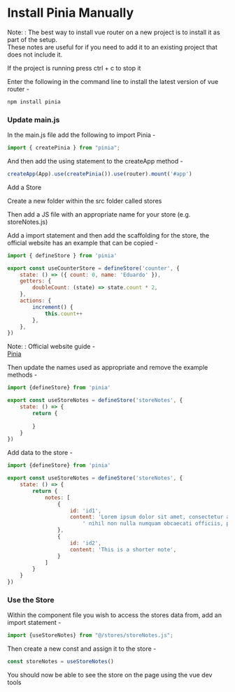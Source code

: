 # Install Pinia Manually

Note:
: The best way to install vue router on a new project is to install it as part of the setup.   
These notes are useful for if you need to add it to an existing project that does not include it.

If the project is running press ctrl + c to stop it

Enter the following in the command line to install the latest version of vue router -

```Bash
npm install pinia
```

### Update main.js

In the main.js file add the following to import Pinia -

```Javascript
import { createPinia } from "pinia";
```

And then add the using statement to the createApp method -

```Javascript
createApp(App).use(createPinia()).use(router).mount('#app')
```

Add a Store

Create a new folder within the src folder called stores

Then add a JS file with an appropriate name for your store (e.g. storeNotes.js)

Add a import statement and then add the scaffolding for the store, the official website has an example that can be
copied -

```Javascript
import { defineStore } from 'pinia'

export const useCounterStore = defineStore('counter', {
    state: () => ({ count: 0, name: 'Eduardo' }),
    getters: {
        doubleCount: (state) => state.count * 2,
    },
    actions: {
        increment() {
            this.count++
        },
    },
})
```

Note:
: Official website guide -   
[Pinia](https://pinia.vuejs.org/core-concepts/)

Then update the names used as appropriate and remove the example methods -

```Javascript
import {defineStore} from 'pinia'

export const useStoreNotes = defineStore('storeNotes', {
    state: () => {
        return {
            
        }
    }
})
```

Add data to the store -

```Javascript
import {defineStore} from 'pinia'

export const useStoreNotes = defineStore('storeNotes', {
    state: () => {
        return {
            notes: [
                {
                    id: 'id1',
                    content: 'Lorem ipsum dolor sit amet, consectetur adipisicing elit. Ad assumenda eius hic laudantium modi nemo' +
                        ' nihil non nulla numquam obcaecati officiis, provident quasi sed ullam unde velit veniam vero voluptas.',
                },
                {
                    id: 'id2',
                    content: 'This is a shorter note',
                }
            ]
        }
    }
})
```

### Use the Store

Within the component file you wish to access the stores data from, add an import statement -

```Javascript
import {useStoreNotes} from "@/stores/storeNotes.js";
```

Then create a new const and assign it to the store -

```Javascript
const storeNotes = useStoreNotes()
```

You should now be able to see the store on the page using the vue dev tools